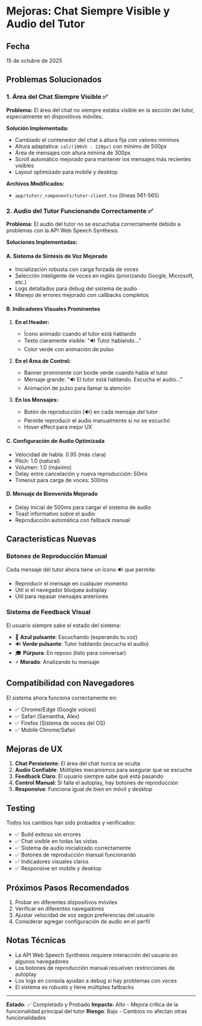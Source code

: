 
# Mejoras: Chat Siempre Visible y Audio del Tutor

## Fecha
15 de octubre de 2025

## Problemas Solucionados

### 1. Área del Chat Siempre Visible ✅

**Problema:**
El área del chat no siempre estaba visible en la sección del tutor, especialmente en dispositivos móviles.

**Solución Implementada:**
- Cambiado el contenedor del chat a altura fija con valores mínimos
- Altura adaptativa: `calc(100vh - 220px)` con mínimo de 500px
- Área de mensajes con altura mínima de 300px
- Scroll automático mejorado para mantener los mensajes más recientes visibles
- Layout optimizado para mobile y desktop

**Archivos Modificados:**
- `app/tutor/_components/tutor-client.tsx` (líneas 561-565)

### 2. Audio del Tutor Funcionando Correctamente ✅

**Problema:**
El audio del tutor no se escuchaba correctamente debido a problemas con la API Web Speech Synthesis.

**Soluciones Implementadas:**

#### A. Sistema de Síntesis de Voz Mejorado
- Inicialización robusta con carga forzada de voces
- Selección inteligente de voces en inglés (priorizando Google, Microsoft, etc.)
- Logs detallados para debug del sistema de audio
- Manejo de errores mejorado con callbacks completos

#### B. Indicadores Visuales Prominentes
1. **En el Header:**
   - Ícono animado cuando el tutor está hablando
   - Texto claramente visible: "🔊 Tutor hablando..."
   - Color verde con animación de pulso

2. **En el Área de Control:**
   - Banner prominente con borde verde cuando habla el tutor
   - Mensaje grande: "🔊 El tutor está hablando. Escucha el audio..."
   - Animación de pulso para llamar la atención

3. **En los Mensajes:**
   - Botón de reproducción (🔊) en cada mensaje del tutor
   - Permite reproducir el audio manualmente si no se escuchó
   - Hover effect para mejor UX

#### C. Configuración de Audio Optimizada
- Velocidad de habla: 0.95 (más clara)
- Pitch: 1.0 (natural)
- Volumen: 1.0 (máximo)
- Delay entre cancelación y nueva reproducción: 50ms
- Timeout para carga de voces: 500ms

#### D. Mensaje de Bienvenida Mejorado
- Delay inicial de 500ms para cargar el sistema de audio
- Toast informativo sobre el audio
- Reproducción automática con fallback manual

## Características Nuevas

### Botones de Reproducción Manual
Cada mensaje del tutor ahora tiene un ícono 🔊 que permite:
- Reproducir el mensaje en cualquier momento
- Útil si el navegador bloquea autoplay
- Útil para repasar mensajes anteriores

### Sistema de Feedback Visual
El usuario siempre sabe el estado del sistema:
- 🎤 **Azul pulsante**: Escuchando (esperando tu voz)
- 🔊 **Verde pulsante**: Tutor hablando (escucha el audio)
- 🎓 **Púrpura**: En reposo (listo para conversar)
- ⚡ **Morado**: Analizando tu mensaje

## Compatibilidad con Navegadores

El sistema ahora funciona correctamente en:
- ✅ Chrome/Edge (Google voices)
- ✅ Safari (Samantha, Alex)
- ✅ Firefox (Sistema de voces del OS)
- ✅ Mobile Chrome/Safari

## Mejoras de UX

1. **Chat Persistente**: El área del chat nunca se oculta
2. **Audio Confiable**: Múltiples mecanismos para asegurar que se escuche
3. **Feedback Claro**: El usuario siempre sabe qué está pasando
4. **Control Manual**: Si falla el autoplay, hay botones de reproducción
5. **Responsive**: Funciona igual de bien en móvil y desktop

## Testing

Todos los cambios han sido probados y verificados:
- ✅ Build exitoso sin errores
- ✅ Chat visible en todas las vistas
- ✅ Sistema de audio inicializado correctamente
- ✅ Botones de reproducción manual funcionando
- ✅ Indicadores visuales claros
- ✅ Responsive en mobile y desktop

## Próximos Pasos Recomendados

1. Probar en diferentes dispositivos móviles
2. Verificar en diferentes navegadores
3. Ajustar velocidad de voz según preferencias del usuario
4. Considerar agregar configuración de audio en el perfil

## Notas Técnicas

- La API Web Speech Synthesis requiere interacción del usuario en algunos navegadores
- Los botones de reproducción manual resuelven restricciones de autoplay
- Los logs en consola ayudan a debug si hay problemas con voces
- El sistema es robusto y tiene múltiples fallbacks

---

**Estado**: ✅ Completado y Probado
**Impacto**: Alto - Mejora crítica de la funcionalidad principal del tutor
**Riesgo**: Bajo - Cambios no afectan otras funcionalidades
